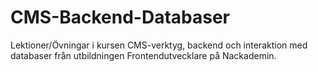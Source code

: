 # CMS-Backend-Databaser
Lektioner/Övningar i kursen CMS-verktyg, backend och interaktion med databaser från utbildningen Frontendutvecklare på Nackademin.
